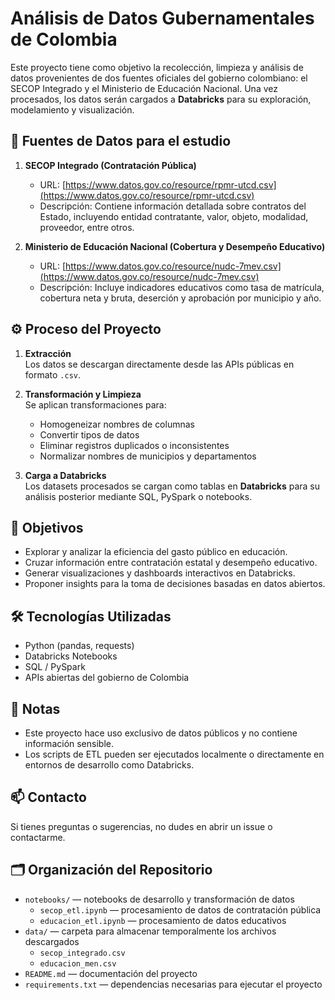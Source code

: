 # Análisis de Datos Gubernamentales de Colombia

Este proyecto tiene como objetivo la recolección, limpieza y análisis de datos provenientes de dos fuentes oficiales del gobierno colombiano: el SECOP Integrado y el Ministerio de Educación Nacional. Una vez procesados, los datos serán cargados a **Databricks** para su exploración, modelamiento y visualización.

## 📂 Fuentes de Datos para el estudio

1. **SECOP Integrado (Contratación Pública)**  
   - URL: [https://www.datos.gov.co/resource/rpmr-utcd.csv](https://www.datos.gov.co/resource/rpmr-utcd.csv)  
   - Descripción: Contiene información detallada sobre contratos del Estado, incluyendo entidad contratante, valor, objeto, modalidad, proveedor, entre otros.

2. **Ministerio de Educación Nacional (Cobertura y Desempeño Educativo)**  
   - URL: [https://www.datos.gov.co/resource/nudc-7mev.csv](https://www.datos.gov.co/resource/nudc-7mev.csv)  
   - Descripción: Incluye indicadores educativos como tasa de matrícula, cobertura neta y bruta, deserción y aprobación por municipio y año.

## ⚙️ Proceso del Proyecto

1. **Extracción**  
   Los datos se descargan directamente desde las APIs públicas en formato `.csv`.

2. **Transformación y Limpieza**  
   Se aplican transformaciones para:
   - Homogeneizar nombres de columnas
   - Convertir tipos de datos
   - Eliminar registros duplicados o inconsistentes
   - Normalizar nombres de municipios y departamentos

3. **Carga a Databricks**  
   Los datasets procesados se cargan como tablas en **Databricks** para su análisis posterior mediante SQL, PySpark o notebooks.

## 🚀 Objetivos

- Explorar y analizar la eficiencia del gasto público en educación.
- Cruzar información entre contratación estatal y desempeño educativo.
- Generar visualizaciones y dashboards interactivos en Databricks.
- Proponer insights para la toma de decisiones basadas en datos abiertos.

## 🛠️ Tecnologías Utilizadas

- Python (pandas, requests)
- Databricks Notebooks
- SQL / PySpark
- APIs abiertas del gobierno de Colombia

## 📌 Notas

- Este proyecto hace uso exclusivo de datos públicos y no contiene información sensible.
- Los scripts de ETL pueden ser ejecutados localmente o directamente en entornos de desarrollo como Databricks.

## 📫 Contacto

Si tienes preguntas o sugerencias, no dudes en abrir un issue o contactarme.

## 🗂️ Organización del Repositorio

- `notebooks/` — notebooks de desarrollo y transformación de datos
  - `secop_etl.ipynb` — procesamiento de datos de contratación pública
  - `educacion_etl.ipynb` — procesamiento de datos educativos
- `data/` — carpeta para almacenar temporalmente los archivos descargados
  - `secop_integrado.csv`
  - `educacion_men.csv`
- `README.md` — documentación del proyecto
- `requirements.txt` — dependencias necesarias para ejecutar el proyecto

